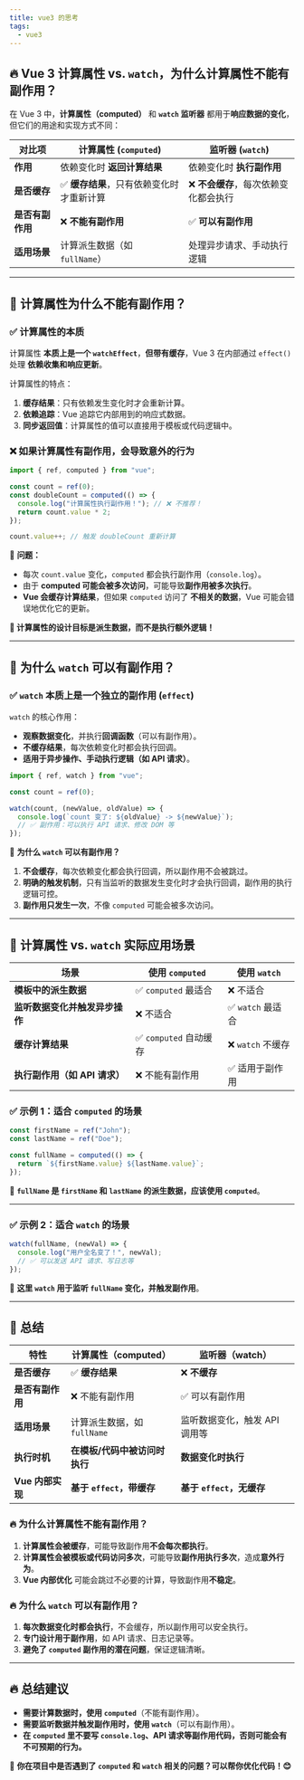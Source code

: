 ```yaml
---
title: vue3 的思考
tags:
  - vue3
---
```




## **🔥 Vue 3 计算属性 vs. `watch`，为什么计算属性不能有副作用？**  

在 Vue 3 中，**计算属性（computed）** 和 **`watch` 监听器** 都用于**响应数据的变化**，但它们的用途和实现方式不同：  

| **对比项**  | **计算属性 (`computed`)** | **监听器 (`watch`)** |
|------------|-----------------|-----------------|
| **作用**   | 依赖变化时 **返回计算结果** | 依赖变化时 **执行副作用** |
| **是否缓存** | ✅ **缓存结果**，只有依赖变化时才重新计算 | ❌ **不会缓存**，每次依赖变化都会执行 |
| **是否有副作用** | ❌ **不能有副作用** | ✅ **可以有副作用** |
| **适用场景** | 计算派生数据（如 `fullName`） | 处理异步请求、手动执行逻辑 |

---

## **🚀 计算属性为什么不能有副作用？**
### **✅ 计算属性的本质**
计算属性 **本质上是一个 `watchEffect`**，**但带有缓存**，Vue 3 在内部通过 `effect()` 处理 **依赖收集和响应更新**。  

计算属性的特点：  
1. **缓存结果**：只有依赖发生变化时才会重新计算。  
2. **依赖追踪**：Vue 追踪它内部用到的响应式数据。  
3. **同步返回值**：计算属性的值可以直接用于模板或代码逻辑中。  

### **❌ 如果计算属性有副作用，会导致意外的行为**
```typescript
import { ref, computed } from "vue";

const count = ref(0);
const doubleCount = computed(() => {
  console.log("计算属性执行副作用！"); // ❌ 不推荐！
  return count.value * 2;
});

count.value++; // 触发 doubleCount 重新计算
```

📌 **问题：**  
- 每次 `count.value` 变化，`computed` 都会执行副作用（`console.log`）。  
- 由于 **computed 可能会被多次访问**，可能导致**副作用被多次执行**。  
- **Vue 会缓存计算结果**，但如果 `computed` 访问了 **不相关的数据**，Vue 可能会错误地优化它的更新。  

**🚫 计算属性的设计目标是派生数据，而不是执行额外逻辑！**

---

## **🚀 为什么 `watch` 可以有副作用？**
### **✅ `watch` 本质上是一个独立的副作用 (`effect`)**
`watch` 的核心作用：  
- **观察数据变化**，并执行**回调函数**（可以有副作用）。  
- **不缓存结果**，每次依赖变化时都会执行回调。  
- **适用于异步操作、手动执行逻辑（如 API 请求）**。

```typescript
import { ref, watch } from "vue";

const count = ref(0);

watch(count, (newValue, oldValue) => {
  console.log(`count 变了: ${oldValue} -> ${newValue}`);
  // ✅ 副作用：可以执行 API 请求、修改 DOM 等
});
```

📌 **为什么 `watch` 可以有副作用？**  
1. **不会缓存**，每次依赖变化都会执行回调，所以副作用不会被跳过。  
2. **明确的触发机制**，只有当监听的数据发生变化时才会执行回调，副作用的执行逻辑可控。  
3. **副作用只发生一次**，不像 `computed` 可能会被多次访问。  

---

## **🚀 计算属性 vs. `watch` 实际应用场景**
| **场景** | **使用 `computed`** | **使用 `watch`** |
|---------|----------------|---------------|
| **模板中的派生数据** | ✅ `computed` 最适合 | ❌ 不适合 |
| **监听数据变化并触发异步操作** | ❌ 不适合 | ✅ `watch` 最适合 |
| **缓存计算结果** | ✅ `computed` 自动缓存 | ❌ `watch` 不缓存 |
| **执行副作用（如 API 请求）** | ❌ 不能有副作用 | ✅ 适用于副作用 |

### **✅ 示例 1：适合 `computed` 的场景**
```typescript
const firstName = ref("John");
const lastName = ref("Doe");

const fullName = computed(() => {
  return `${firstName.value} ${lastName.value}`;
});
```
📌 **`fullName` 是 `firstName` 和 `lastName` 的派生数据，应该使用 `computed`**。

---

### **✅ 示例 2：适合 `watch` 的场景**
```typescript
watch(fullName, (newVal) => {
  console.log("用户全名变了！", newVal);
  // ✅ 可以发送 API 请求、写日志等
});
```
📌 **这里 `watch` 用于监听 `fullName` 变化，并触发副作用**。

---

## **🎯 总结**
| **特性** | **计算属性（computed）** | **监听器（watch）** |
|--------|----------------|----------------|
| **是否缓存** | ✅ **缓存结果** | ❌ **不缓存** |
| **是否有副作用** | ❌ 不能有副作用 | ✅ 可以有副作用 |
| **适用场景** | 计算派生数据，如 `fullName` | 监听数据变化，触发 API 调用等 |
| **执行时机** | **在模板/代码中被访问时执行** | **数据变化时执行** |
| **Vue 内部实现** | **基于 `effect`，带缓存** | **基于 `effect`，无缓存** |

### **🔥 为什么计算属性不能有副作用？**
1. **计算属性会被缓存**，可能导致副作用**不会每次都执行**。
2. **计算属性会被模板或代码访问多次**，可能导致**副作用执行多次**，造成**意外行为**。
3. **Vue 内部优化** 可能会跳过不必要的计算，导致副作用**不稳定**。

### **🔥 为什么 `watch` 可以有副作用？**
1. **每次数据变化时都会执行**，不会缓存，所以副作用可以安全执行。
2. **专门设计用于副作用**，如 API 请求、日志记录等。
3. **避免了 `computed` 副作用的潜在问题**，保证逻辑清晰。

---

## **🔥 总结建议**
- **需要计算数据时，使用 `computed`**（不能有副作用）。  
- **需要监听数据并触发副作用时，使用 `watch`**（可以有副作用）。  
- **在 `computed` 里不要写 `console.log`、API 请求等副作用代码，否则可能会有不可预期的行为。**

📌 **你在项目中是否遇到了 `computed` 和 `watch` 相关的问题？可以帮你优化代码！😊**